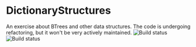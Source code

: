# DictionaryStructures
An exercise about BTrees and other data structures.
The code is undergoing refactoring, but it won't be very actively maintained.
![Build status](https://github.com/marcomas2000/DictionaryStructures/actions/workflows/cmake.yml/badge.svg) ![Build status](https://github.com/marcomas2000/DictionaryStructures/actions/workflows/gtest.yml/badge.svg)

